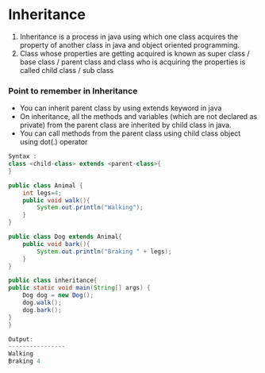 # Inheritance

1. Inheritance is a process in java using which one class acquires the property
of another class in java and object oriented programming. 
2. Class whose properties are getting acquired is known as super class / base class /
parent class and class who is acquiring the properties is called child class /
sub class

### Point to remember in Inheritance

- You can inherit parent class by using extends keyword in java
- On inheritance, all the methods and variables (which are not declared
as private) from the parent class are inherited by child class in java.
- You can call methods from the parent class using child class object
using dot(.) operator

```java
Syntax :
class <child-class> extends <parent-class>{
}
```

```java
public class Animal {
    int legs=4;
    public void walk(){
        System.out.println("Walking");
    }
}
```

```java
public class Dog extends Animal{
    public void bark(){
        System.out.println("Braking " + legs);
    }
}
```

```java
public class inheritance{
public static void main(String[] args) {
    Dog dog = new Dog();
    dog.walk();
    dog.bark();
}
}
```

```java
Output:
----------------
Walking
Braking 4
```
